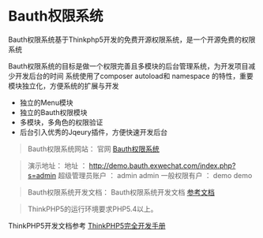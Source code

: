 Bauth权限系统
===============

Bauth权限系统基于Thinkphp5开发的免费开源权限系统，是一个开源免费的权限系统

Bauth权限系统的目标是做一个权限完善且多模块的后台管理系统，为开发项目减少开发后台的时间
系统使用了composer autoload和 namespace 的特性，重要模块独立化，方便系统的扩展与开发

 + 独立的Menu模块
 + 独立的Bauth权限模块
 + 多模块，多角色的权限验证
 + 后台引入优秀的Jqeury插件，方便快速开发后台


> Bauth权限系统网站：
官网 [Bauth权限系统](http://bauth.exwechat.com)


> 演示地址：
地址 ： http://demo.bauth.exwechat.com/index.php?s=admin 
超级管理员账户  ：  admin      admin
一般权限有户 ： demo       demo     


> Bauth权限系统开发文档：
Bauth权限系统开发文档 [参考文档](http://doc.bauth.exwechat.com )


> ThinkPHP5的运行环境要求PHP5.4以上。

ThinkPHP5开发文档参考 [ThinkPHP5完全开发手册](http://www.kancloud.cn/manual/thinkphp5)
